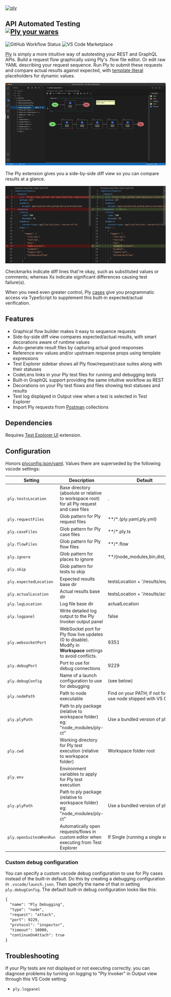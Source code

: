 <a href="https://ply-ct.com/">
  <img src="https://raw.githubusercontent.com/ply-ct/vscode-ply/master/docs/images/logo.png" width="64" alt="ply" />
</a>
<h2>API Automated Testing
<div>
<a href="https://ply-ct.com/">
  <img src="https://raw.githubusercontent.com/ply-ct/vscode-ply/master/docs/images/wares.png" width="128" alt="Ply your wares" />
</a>
</div>
</h2>

![GitHub Workflow Status](https://img.shields.io/github/workflow/status/ply-ct/vscode-ply/vscode-ply?label=Build) ![VS Code Marketplace](https://img.shields.io/visual-studio-marketplace/v/ply-ct.vscode-ply?color=blue&label=VS%20Code%20Marketplace&logo=visual-studio-code)

[Ply](https://ply-ct.com/) is simply a more intuitive way of autotesting your REST and GraphQL APIs. Build a request flow graphically
using Ply's .flow file editor. Or edit raw YAML describing your request sequence. Run Ply to submit these requests 
and compare actual results against expected, with [template literal](https://developer.mozilla.org/en-US/docs/Web/JavaScript/Reference/Template_literals) 
placeholders for dynamic values.

![recording](docs/images/recording.gif)

The Ply extension gives you a side-by-side diff view so you can compare results at a glance.

![diff](docs/images/diff.png)

Checkmarks indicate diff lines that're okay, such as substituted values or comments; whereas Xs indicate
significant differences causing test failure(s).

When you need even greater control, Ply [cases](https://ply-ct.github.io/ply/topics/cases) give you
programmatic access via TypeScript to supplement this built-in expected/actual verification.

## Features
  - Graphical flow builder makes it easy to sequence requests
  - Side-by-side diff view compares expected/actual results, with smart decorations aware of runtime values
  - Auto-generate result files by capturing actual good responses
  - Reference env values and/or upstream response props using template expressions
  - Test Explorer sidebar shows all Ply flow/request/case suites along with their statuses
  - CodeLens links in your Ply test files for running and debugging tests
  - Built-in GraphQL support providing the same intuitive workflow as REST
  - Decorations on your Ply test flows and files showing test statuses and results
  - Test log displayed in Output view when a test is selected in Test Explorer
  - Import Ply requests from [Postman](https://www.postman.com/) collections

## Dependencies
Requires [Test Explorer UI](https://marketplace.visualstudio.com/items?itemName=hbenl.vscode-test-explorer) extension.

## Configuration
Honors [plyconfig.json/yaml](https://ply-ct.github.io/ply/topics/config). Values there are superseded by the following vscode settings:

Setting | Description | Default
------- | ----------- | -------
`ply.testsLocation` | Base directory (absolute or relative to workspace root) for all Ply request and case files | .
`ply.requestFiles` | Glob pattern for Ply request files | **/*.{ply.yaml,ply.yml}
`ply.caseFiles` | Glob pattern for Ply case files | **/*.ply.ts
`ply.flowFiles` | Glob pattern for Ply flow files | **/*.flow
`ply.ignore` | Glob pattern for places to ignore | \**/{node_modules,bin,dist,out}/**
`ply.skip` | Glob pattern for tests to skip |
`ply.expectedLocation` | Expected results base dir | testsLocation + '/results/expected'
`ply.actualLocation` | Actual results base dir | testsLocation + '/results/actual'
`ply.logLocation` | Log file base dir | actualLocation
`ply.logpanel` | Write detailed log output to the Ply Invoker output panel | false
`ply.websocketPort` | WebSocket port for Ply flow live updates (0 to disable). Modify in **Workspace** settings to avoid conflicts. | 9351
`ply.debugPort` | Port to use for debug connections | 9229
`ply.debugConfig` | Name of a launch configuration to use for debugging | (see below)
`ply.nodePath` | Path to node executable | Find on your PATH; if not found, use node shipped with VS Code
`ply.plyPath` | Path to ply package (relative to workspace folder) eg: "node_modules/ply-ct" | Use a bundled version of ply
`ply.cwd` | Working directory for Ply test execution (relative to workspace folder) | Workspace folder root
`ply.env` | Environment variables to apply for Ply test execution |
`ply.plyPath` | Path to ply package (relative to workspace folder) eg: "node_modules/ply-ct" | Use a bundled version of ply
`ply.openSuitesWhenRun` | Automatically open requests/flows in custom editor when executing from Test Explorer | If Single (running a single suite)

### Custom debug configuration
You can specify a custom vscode debug configuration to use for Ply cases instead of the built-in default.
Do this by creating a debugging configuration in `.vscode/launch.json`. Then specify the name of that
in setting `ply.debugConfig`. The default built-in debug configuration looks like this:
```
{
  "name": "Ply Debugging",
  "type": "node",
  "request": "attach",
  "port": 9229,
  "protocol": "inspector",
  "timeout": 10000,
  "continueOnAttach": true
}
```

## Troubleshooting
If your Ply tests are not displayed or not executing correctly, you can diagnose problems by turning
on logging to "Ply Invoker" in Output view through this VS Code setting:
 - `ply.logpanel`

